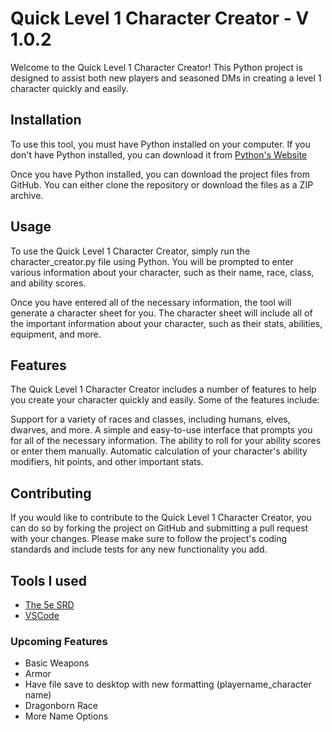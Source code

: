 # Quick Level 1 Character Creator - V 1.0.2

Welcome to the Quick Level 1 Character Creator! This Python project is designed to assist both new players and seasoned DMs in creating a level 1 character quickly and easily.

## Installation
To use this tool, you must have Python installed on your computer. If you don't have Python installed, you can download it from [Python's Website](https://www.python.org/downloads/)


Once you have Python installed, you can download the project files from GitHub. You can either clone the repository or download the files as a ZIP archive.

## Usage
To use the Quick Level 1 Character Creator, simply run the character_creator.py file using Python. You will be prompted to enter various information about your character, such as their name, race, class, and ability scores.

Once you have entered all of the necessary information, the tool will generate a character sheet for you. The character sheet will include all of the important information about your character, such as their stats, abilities, equipment, and more.

## Features
The Quick Level 1 Character Creator includes a number of features to help you create your character quickly and easily. Some of the features include:

Support for a variety of races and classes, including humans, elves, dwarves, and more.
A simple and easy-to-use interface that prompts you for all of the necessary information.
The ability to roll for your ability scores or enter them manually.
Automatic calculation of your character's ability modifiers, hit points, and other important stats.

## Contributing
If you would like to contribute to the Quick Level 1 Character Creator, you can do so by forking the project on GitHub and submitting a pull request with your changes. Please make sure to follow the project's coding standards and include tests for any new functionality you add.

## Tools I used
* [The 5e SRD](https://media.wizards.com/2016/downloads/DND/SRD-OGL_V5.1.pdf) 
* [VSCode](https://code.visualstudio.com/download) 

### Upcoming Features

* Basic Weapons
* Armor
* Have file save to desktop with new formatting (playername_character name)
* Dragonborn Race
* More Name Options
